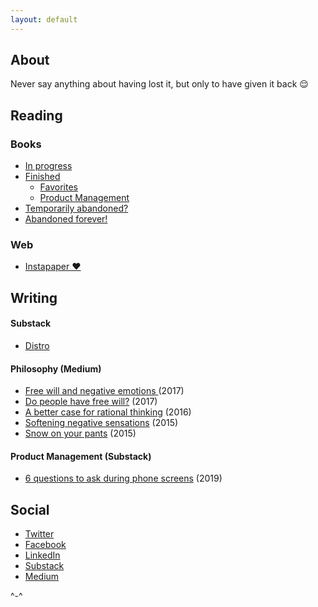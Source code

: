 ```yaml
---
layout: default
---
```


## About

Never say anything about having lost it, but only to have given it back 😌

## Reading

### Books

- [In progress](https://www.goodreads.com/review/list/39637504-nick-mauro?shelf=currently-reading)
- [Finished](https://www.goodreads.com/review/list/39637504-nick-mauro?shelf=read)
  - [Favorites](https://www.goodreads.com/review/list/39637504-nick-mauro?shelf=favorites)
  - [Product Management](https://www.goodreads.com/review/list/39637504-nick-mauro?shelf=pm)
- [Temporarily abandoned?](https://www.goodreads.com/review/list/39637504-nick-mauro?shelf=abando-try-again)
- [Abandoned forever!](https://www.goodreads.com/review/list/39637504-nick-mauro?shelf=str8-abando)

### Web

- [Instapaper ♥](https://www.instapaper.com/p/nicholas)

## Writing

#### Substack

- [Distro](https://distro.substack.com)

#### Philosophy (Medium)

- [Free will and negative emotions
](https://medium.com/hardly-determined/hard-determinism-and-negative-emotions-d872d691ca0b) (2017)
- [Do people have free will?](https://medium.com/hardly-determined/do-people-have-free-will-3ad54599d3cf) (2017)
- [A better case for rational thinking](https://betterhumans.coach.me/a-better-case-for-rational-thinking-dd70170ce912) (2016)
- [Softening negative sensations](https://betterhumans.coach.me/softening-the-sensations-of-sorrow-67f8ecdf2dce) (2015)
- [Snow on your pants](https://betterhumans.coach.me/snow-on-your-pants-6a80613118a7) (2015)

#### Product Management (Substack)

- [6 questions to ask during phone screens](https://nickmauro.substack.com/p/6-questions-to-ask-on-phone-screens) (2019)

## Social

* [Twitter](https://twitter.com/nickmauro_)
* [Facebook](https://www.facebook.com/nick.mauro.714)
* [LinkedIn](https://www.linkedin.com/in/nmauro1)
* [Substack](https://nickmauro.substack.com/)
* [Medium](https://medium.com/@thewrongsideof_)

^-^
